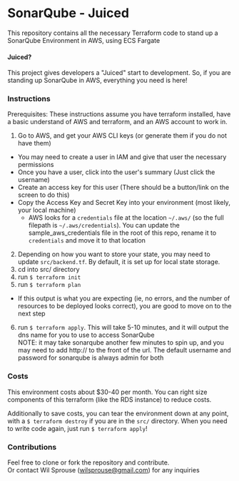 # SonarQube - Juiced
This repository contains all the necessary Terraform code to stand up a SonarQube Environment in AWS, using ECS Fargate

#### Juiced?
This project gives developers a "Juiced" start to development. So, if you are standing up SonarQube in AWS, everything you need is here!

### Instructions

Prerequisites: These instructions assume you have terraform installed, have a basic understand of AWS and terraform, and an AWS account to work in.

1. Go to AWS, and get your AWS CLI keys (or generate them if you do not have them)
  - You may need to create a user in IAM and give that user the necessary permissions
  - Once you have a user, click into the user's summary (Just click the username)
  - Create an access key for this user (There should be a button/link on the screen to do this)
  - Copy the Access Key and Secret Key into your environment (most likely, your local machine)
    - AWS looks for a `credentials` file at the location `~/.aws/` (so the full filepath is
      `~/.aws/credentials`). You can update the sample_aws_credentials file in the root of this
      repo, rename it to `credentials` and move it to that location
2. Depending on how you want to store your state, you may need to update `src/backend.tf`. 
   By default, it is set up for local state storage.
3. cd into src/ directory
4. run `$ terraform init`
5. run `$ terraform plan`
  - If this output is what you are expecting (ie, no errors, and the number of resources to be deployed looks correct), you are good to move on to the next step
6. run `$ terraform apply`. This will take 5-10 minutes, and it will output the dns name for you to use to access SonarQube
   <br>NOTE: it may take sonarqube another few minutes to spin up, and you may need to add http:// to the front of the url. The default username and password for
         sonarqube is always admin for both

### Costs
This environment costs about $30-40 per month. You can right size components of this terraform (like the RDS instance) to reduce costs.

Additionally to save costs, you can tear the environment down at any point, with a `$ terraform destroy` if you are in the `src/` directory. When 
you need to write code again, just run `$ terraform apply`!

### Contributions
Feel free to clone or fork the repository and contribute.
<br>Or contact Wil Sprouse (wilsprouse@gmail.com) for any inquiries
